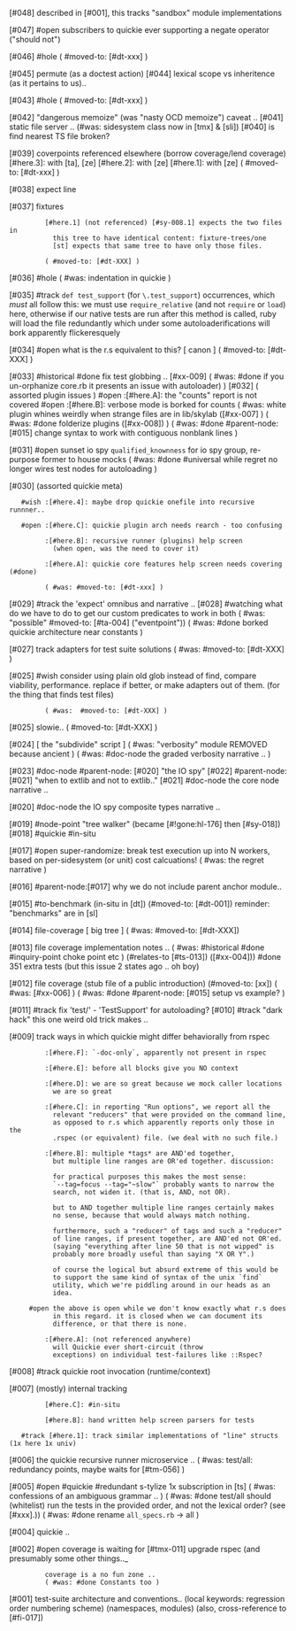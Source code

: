 [#048]       described in [#001], this tracks "sandbox" module implementations

[#047] #open subscribers to quickie ever supporting a negate operator
             ("should not")

[#046] #hole ( #moved-to: [#dt-xxx] )

[#045]       permute (as a doctest action)
[#044]       lexical scope vs inheritence (as it pertains to us)..

[#043] #hole ( #moved-to: [#dt-xxx] )

[#042]       "dangerous memoize" (was "nasty OCD memoize") caveat ..
[#041]       static file server ..
             (#was: sidesystem class now in [tmx] & [sli])
[#040]       is find nearest TS file broken?

[#039]       coverpoints referenced elsewhere (borrow coverage/lend coverage)
             [#here.3]: with [ta], [ze]
             [#here.2]: with [ze]
             [#here.1]: with [ze]
             ( #moved-to: [#dt-xxx] )


[#038]       expect line

[#037]       fixtures

             [#here.1] (not referenced) [#sy-008.1] expects the two files in
               this tree to have identical content: fixture-trees/one
               [st] expects that same tree to have only those files.

             ( #moved-to: [#dt-XXX] )

[#036] #hole
             ( #was: indentation in quickie )

[#035]       #track `def test_support` (for `\.test_support`) occurrences,
             which *must* all follow this:
             we must use `require_relative` (and not `require` or `load`)
             here, otherwise if our native tests are run after this method
             is called, ruby will load the file redundantly which under
             some autoloaderifications will bork apparently flickeresquely

[#034] #open what is the r.s equivalent to this? [ canon ]
             ( #moved-to: [#dt-XXX] )

[#033]       #historical #done fix test globbing .. [#xx-009]
             ( #was: #done if you un-orphanize core.rb it presents an issue with autoloader) )
[#032]       ( assorted plugin issues )
       #open :[#here.A]: the "counts" report is not covered
       #open :[#here.B]: verbose mode is borked for counts
             ( #was: white plugin whines weirdly when strange files are in
               lib/skylab ([#xx-007] )
             ( #was: #done folderize plugins ([#xx-008]) )
             ( #was: #done #parent-node: [#015] change syntax to work with contiguous nonblank lines )

[#031] #open sunset io spy `qualified_knownness` for io spy group, re-purpose former to house mocks
             ( #was: #done #universal while regret no longer wires test nodes for autoloading  )

[#030]       (assorted quickie meta)

       #wish :[#here.4]: maybe drop quickie onefile into recursive runnner..

       #open :[#here.C]: quickie plugin arch needs rearch - too confusing

             :[#here.B]: recursive runner (plugins) help screen
               (when open, was the need to cover it)

             :[#here.A]: quickie core features help screen needs covering (#done)

             ( #was: #moved-to: [#dt-xxx] )

[#029]       #track the 'expect' omnibus and narrative ..
[#028]   #watching what do we have to do to get our custom predicates to
             work in both
             ( #was: "possible" #moved-to: [#ta-004]  ("eventpoint"))
             ( #was: #done borked quickie architecture near constants )

[#027]       track adapters for test suite solutions
             ( #was: #moved-to: [#dt-XXX] )

[#025] #wish consider using plain old glob instead of find, compare viability,
             performance. replace if better, or make adapters out of them.
             (for the thing that finds test files)

             ( #was:  #moved-to: [#dt-XXX] )

[#025]       slowie..
             ( #moved-to: [#dt-XXX] )

[#024]       [ the "subdivide" script ]
             ( #was: "verbosity" module REMOVED because ancient )
             ( #was: #doc-node the graded verbosity narrative .. )

[#023]       #doc-node #parent-node: [#020] "the IO spy"
[#022]       #parent-node:[#021] "when to extlib and not to extlib.."
[#021]       #doc-node the core node narrative ..

[#020]       #doc-node the IO spy composite types narrative ..

[#019]       #node-point "tree walker" (became [#!gone:hl-176] then [#sy-018])
[#018]       #quickie #in-situ

[#017] #open super-randomize: break test execution up into N workers,
             based on per-sidesystem (or unit) cost calcuations!
             ( #was: the regret narrative )

[#016]       #parent-node:[#017] why we do not include parent anchor module..

[#015]       #to-benchmark (in-situ in [dt])
             (#moved-to: [#dt-001])
             reminder: "benchmarks" are in [sl]

[#014]       file-coverage [ big tree ]
             ( #was: #moved-to: [#dt-XXX])

[#013]       file coverage implementation notes ..
             ( #was: #historical #done #inquiry-point choke point etc )
               (#relates-to [#ts-013]) ([#xx-004]))
             #done 351 extra tests (but this issue 2 states ago .. oh boy)

[#012]       file coverage (stub file of a public introduction)
             (#moved-to: [xx])
             ( #was: [#xx-006] )
             ( #was: #done #parent-node: [#015] setup vs example? )

[#011]       #track fix 'test/' - 'TestSupport' for autoloading?
[#010]       #track "dark hack" this one weird old trick makes ..

[#009]       track ways in which quickie might differ behaviorally from rspec

             :[#here.F]: `-doc-only`, apparently not present in rspec

             :[#here.E]: before all blocks give you NO context

             :[#here.D]: we are so great because we mock caller locations
               we are so great

             :[#here.C]: in reporting "Run options", we report all the
               relevant "reducers" that were provided on the command line,
               as opposed to r.s which apparently reports only those in the
               .rspec (or equivalent) file. (we deal with no such file.)

             :[#here.B]: multiple *tags* are AND'ed together,
               but multiple line ranges are OR'ed together. discussion:

               for practical purposes this makes the most sense:
               `--tag=focus --tag="~slow"` probably wants to narrow the
               search, not widen it. (that is, AND, not OR).

               but to AND together multiple line ranges certainly makes
               no sense, because that would always match nothing.

               furthermore, such a "reducer" of tags and such a "reducer"
               of line ranges, if present together, are AND'ed not OR'ed.
               (saying "everything after line 50 that is not wipped" is
               probably more broadly useful than saying "X OR Y".)

               of course the logical but absurd extreme of this would be
               to support the same kind of syntax of the unix `find`
               utility, which we're piddling around in our heads as an
               idea.

         #open the above is open while we don't know exactly what r.s does
               in this regard. it is closed when we can document its
               difference, or that there is none.

             :[#here.A]: (not referenced anywhere)
               will Quickie ever short-circuit (throw
               exceptions) on individual test-failures like ::Rspec?


[#008]       #track quickie root invocation (runtime/context)

[#007]       (mostly) internal tracking

             [#here.C]: #in-situ

             [#here.B]: hand written help screen parsers for tests

       #track [#here.1]: track similar implementations of "line" structs (1x here 1x univ)


[#006]       the quickie recursive runner microservice ..
             ( #was: test/all: redundancy points, maybe waits for [#tm-056] )

[#005] #open #quickie #redundant s-tylize
             1x subscription in [ts]
             ( #was: confessions of an ambiguous grammar .. )
             ( #was: #done test/all should (whitelist) run the tests in the
               provided order, and not the lexical order? (see [#xxx].))
             ( #was: #done rename `all_specs.rb` -> all )

[#004]       quickie ..

[#002] #open coverage is waiting for [#tmx-011] upgrade rspec
             (and presumably some other things.._

             coverage is a no fun zone ..
             ( #was: #done Constants too )

[#001]       test-suite architecture and conventions..
             (local keywords: regression order numbering scheme)
             (namespaces, modules) (also, cross-reference to [#fi-017])
